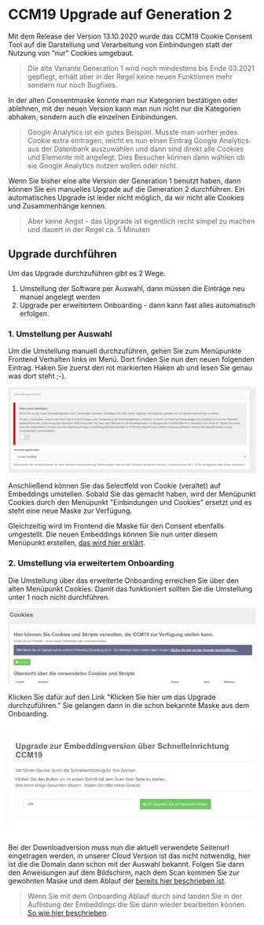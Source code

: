 # CCM19 Upgrade auf Generation 2

Mit dem Release der Version 13.10.2020 wurde das CCM19 Cookie Consent Tool auf die Darstellung und Verarbeitung von Einbindungen statt der Nutzung von "nur" Cookies umgebaut. 

> Die alte Variante Generation 1 wird noch mindestens bis Ende 03.2021 gepflegt, erhält aber in der Regel keine neuen Funktionen mehr sondern nur noch Bugfixes.

In der alten Consentmaske konnte man nur Kategorien bestätigen oder ablehnen, mit der neuen Version kann man nun nicht nur die Kategorien abhaken, sondern auch die einzelnen Einbindungen. 

> Google Analytics ist ein gutes Beispiel. Musste man vorher jedes Cookie extra eintragen, reicht es nun einen Eintrag Google Analytics aus der Datenbank auszuwählen und dann sind direkt alle Cookies und Elemente mit angelegt. Dies Besucher können dann wählen ob sie Google Analytics nutzen wollen oder nicht.

Wenn Sie bisher eine alte Version der Generation 1 benutzt haben, dann können Sie ein manuelles Upgrade auf die Generation 2 durchführen. Ein automatisches Upgrade ist leider nicht möglich, da wir nicht alle Cookies und Zusammenhänge kennen.

> Aber keine Angst - das Upgrade ist eigentlich recht simpel zu machen und dauert in der Regel ca. 5 Minuten



## Upgrade durchführen

Um das Upgrade durchzuführen gibt es 2 Wege.

1. Umstellung der Software per Auswahl, dann müssen die Einträge neu manuel angelegt werden
2. Upgrade per erweitertem Onboarding - dann kann fast alles automatisch erfolgen.

### 1. Umstellung per Auswahl

Um die Umstellung manuell durchzuführen, gehen Sie zum Menüpunkte Frontend Verhalten links im Menü. Dort finden Sie nun den neuen folgenden Eintrag. Haken Sie zuerst den rot markierten Haken ab und lesen Sie genau was dort steht ;-).

![screenshot-2020.10.13-16_13_17-1602598397786](../assets/screenshot-2020.10.13-16_13_17-1602598397786.jpg)

Anschließend können Sie das Selectfeld von Cookie (veraltet) auf Embeddings umstellen. Sobald Sie das gemacht haben, wird der Menüpunkt Cookies durch den Menüpunkt "Einbindungen und Cookies" ersetzt und es steht eine neue Maske zur Verfügung.

Gleichzeitig wird im Frontend die Maske für den Consent ebenfalls umgestellt. Die neuen Embeddings können Sie nun unter diesem Menüpunkt erstellen, [das wird hier erklärt](../funktionen/cookies-und-andere.md). 



### 2. Umstellung via erweitertem Onboarding

Die Umstellung über das erweiterte Onboarding erreichen  Sie über den alten Menüpunkt Cookies. Damit das funktioniert sollten Sie die Umstellung unter 1 noch nicht durchführen.



![screenshot-2020.10.13-16_21_04-1602598864641](../assets/screenshot-2020.10.13-16_21_04-1602598864641.jpg)



Klicken Sie dafür auf den Link "Klicken Sie hier um das Upgrade durchzuführen." Sie gelangen dann in die schon bekannte Maske aus dem Onboarding.

![screenshot-2020.10.13-16_23_15-1602598995503](../assets/screenshot-2020.10.13-16_23_15-1602598995503.jpg)

Bei der Downloadversion muss nun die aktuell verwendete Seitenurl eingetragen werden, in unserer Cloud Version ist das nicht notwendig, hier ist die die Domain dann schon mit der Auswahl bekannt. Folgen Sie dann den Anweisungen auf dem Bildschirm, nach dem Scan kommen Sie zur gewohnten Maske und dem Ablauf der [bereits hier beschrieben ist](onboarding-schritt-1.md). 

> Wenn Sie mit dem Onboarding Ablauf durch sind landen Sie in der Auflistung der Embeddings die Sie dann wieder bearbeiten können.  [So wie hier beschrieben](../funktionen/cookies-und-andere.md).

 























